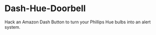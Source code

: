 # Dash-Hue-Doorbell
Hack an Amazon Dash Button to turn your Phillips Hue bulbs into an alert system.
